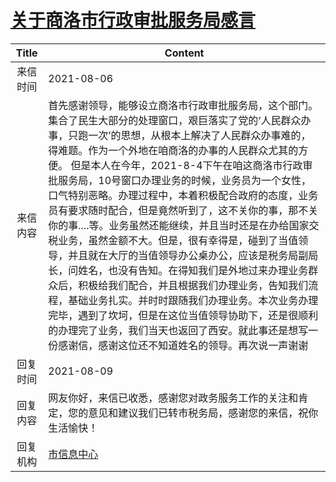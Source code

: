 # <a href="http://www.shangluo.gov.cn/zmhd/ldxxxx.jsp?urltype=leadermail.LeaderMailContentUrl&wbtreeid=1112&leadermailid=7626">关于商洛市行政审批服务局感言</a>
|Title|Content|
|:---:|---|
|来信时间|2021-08-06|
|来信内容|首先感谢领导，能够设立商洛市行政审批服务局，这个部门。集合了民生大部分的处理窗口，艰巨落实了党的‘人民群众办事，只跑一次’的思想，从根本上解决了人民群众办事难的，得难题。作为一个外地在咱商洛的办事的人民群众尤其的方便。 但是本人在今年，2021-8-4下午在咱这商洛市行政审批服务局，10号窗口办理业务的时候，业务员为一个女性，口气特别恶略。办理过程中，本着积极配合政府的态度，业务员有要求随时配合，但是竟然听到了，这不关你的事，那不关你的事....等。业务虽然还能继续，并且当时还是在办给国家交税业务，虽然金额不大。但是，很有幸得是，碰到了当值领导，并且就在大厅的当值领导办公桌办公，应该是税务局副局长，问姓名，也没有告知。在得知我们是外地过来办理业务群众后，积极给我们配合，并且根据我们办理业务，告知我们流程，基础业务扎实。并时时跟随我们办理业务。本次业务办理完毕，遇到了坎坷，但是在这位当值领导协助下，还是很顺利的办理完了业务，我们当天也返回了西安。就此事还是想写一份感谢信，感谢这位还不知道姓名的领导。再次说一声谢谢|
|回复时间|2021-08-09|
|回复内容|网友你好，来信已收悉，感谢您对政务服务工作的关注和肯定，您的意见和建议我们已转市税务局，感谢您的来信，祝你生活愉快！|
|回复机构|<a href="../../categories/agencies/市信息中心.md">市信息中心</a>|
